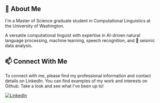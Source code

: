 <div align="left">
    <h2>🌟 About Me </h2>
    <p> I'm a Master of Science graduate student in Computational Linguistics at the University of Washington. </p>
    <p> A versatile computational linguist with expertise in AI-driven natural language processing, machine learning, speech recognition, and 🌋 seismic data analysis. </p>

</div>

<div align="left">
    <h2> 📫 Connect With Me </h2>
    <p>To connect with me, please find my professional information and contact details on LinkedIn. You can find examples of my work and interests on Github. Take a look and see what I've been up to!</p>

<a href="https://www.linkedin.com/in/jenwils/">
<img src="https://img.shields.io/badge/JenWilson-0077B5?style=for-the-badge" alt="LinkedIn"/>
</a>
<!-- <a href="ttps://github.com/zepam" target="_blank">
    <img src="https://img.shields.io/badge/View%20on%20GitHub-%230077B5.svg?&style=for-the-badge&logo=github&color=darkgreen" alt="GitHub"/>
</a> -->
</div>
